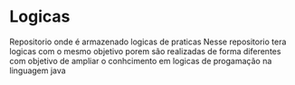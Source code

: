 # Logicas
 Repositorio onde é armazenado logicas de praticas
 Nesse repositorio tera logicas com o mesmo objetivo porem são realizadas 
 de forma diferentes com objetivo de ampliar o conhcimento em logicas de progamação
 na linguagem java 
